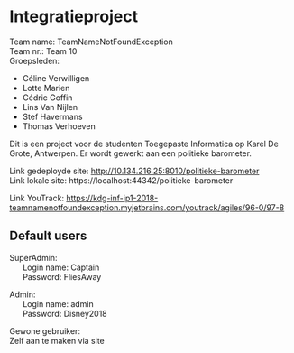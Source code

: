 # Integratieproject #
 Team name: TeamNameNotFoundException  
 Team nr.: Team 10  
Groepsleden: 
* Céline Verwilligen
* Lotte Marien
* Cédric Goffin
* Lins Van Nijlen
* Stef Havermans
* Thomas Verhoeven


Dit is een project voor de studenten Toegepaste Informatica op Karel De Grote, Antwerpen. 
Er wordt gewerkt aan een politieke barometer.

Link gedeployde site: http://10.134.216.25:8010/politieke-barometer  
Link lokale site: https://localhost:44342/politieke-barometer  
  
Link YouTrack: https://kdg-inf-ip1-2018-teamnamenotfoundexception.myjetbrains.com/youtrack/agiles/96-0/97-8  

Default users
-------------------

SuperAdmin:   
&nbsp;&nbsp;&nbsp;&nbsp;&nbsp;&nbsp;Login name: Captain  
&nbsp;&nbsp;&nbsp;&nbsp;&nbsp;&nbsp;Password: FliesAway  
  
Admin:  
&nbsp;&nbsp;&nbsp;&nbsp;&nbsp;&nbsp;Login name: admin  
&nbsp;&nbsp;&nbsp;&nbsp;&nbsp;&nbsp;Password: Disney2018  
  
Gewone gebruiker:  
     Zelf aan te maken via site  

